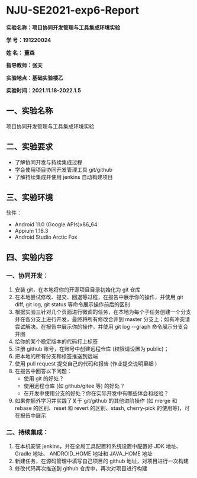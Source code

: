 # NJU-SE2021-exp6-Report

**实验名称：项目协同开发管理与工具集成环境实验**

**学 号：191220024**

**姓 名： 董森**

**指导教师：张天**

**实验地点：基础实验楼乙**

**实验时间：2021.11.18-2022.1.5**



## 一、实验名称

项目协同开发管理与工具集成环境实验



## 二、实验要求

- 了解协同开发与持续集成过程 
- 学会使用项目协同开发管理工具 git/github 
- 了解持续集成并使用 jenkins 自动构建项目



## 三、实验环境

软件：

- Android 11.0 (Google APIs)x86_64
- Appium 1.18.3
- Android Studio Arctic Fox



## 四、实验内容

### 一、协同开发：

1. 安装 git，在本地将你的开源项目目录初始化为 git 仓库 
2. 在本地尝试修改、提交、回退等过程，在报告中展示你的操作，并使用 git diff, git log, git status 等命令展示操作前后的区别
3. 根据实验三针对几个页面进行微调的任务，在本地为每个子任务创建一个分支并在各分支上进行开发，最终将所有修改合并到 master 分支上；如有冲突请尝试解决。在报告中展示你的操作，并使用 git log --graph 命令展示分支合并图
4. 给你的某个稳定版本的代码打上标签
5. 注册 github 账号，在账号中创建远程仓库 (权限请设置为 public)；
6. 把本地的所有分支和标签推送到远端
7. 使用 pull request 提交自己的代码和报告 (作业提交说明里细 )
8. 在报告中回答以下问题：
   - 使用 git 的好处？
   - 使用远程仓库 (如 github/gitee 等) 的好处？
   - 在开发中使用分支的好处？你在实际开发中有哪些体会和经验？
9. 如果你额外学习并实践了关于 git/github 的其他进阶操作 (如 merge 和 rebase 的区别、reset 和 revert 的区别、stash, cherry-pick 的使用等)，可在报告中展示

### 二、持续集成：

1. 在本机安装 jenkins，并在全局工具配置和系统设置中配置好 JDK 地址、Gradle 地址、 ANDROID_HOME 地址和 JAVA_HOME 地址
2. 新建任务，在源码管理中填写自己项目的 github 地址，对项目进行一次构建
3. 修改代码再次推送到 github 仓库中，再次对项目进行构建


